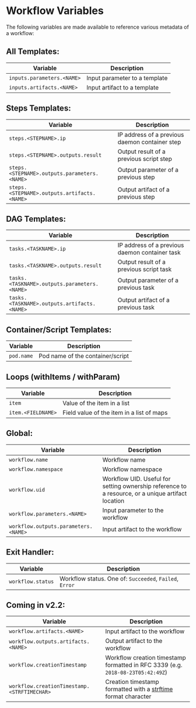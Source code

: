 # Workflow Variables

The following variables are made available to reference various metadata of a workflow:

## All Templates:
| Variable | Description|
|----------|------------|
| `inputs.parameters.<NAME>`| Input parameter to a template |
| `inputs.artifacts.<NAME>` | Input artifact to a template |

## Steps Templates:
| Variable | Description|
|----------|------------|
| `steps.<STEPNAME>.ip` | IP address of a previous daemon container step |
| `steps.<STEPNAME>.outputs.result` | Output result of a previous script step |
| `steps.<STEPNAME>.outputs.parameters.<NAME>` | Output parameter of a previous step |
| `steps.<STEPNAME>.outputs.artifacts.<NAME>` | Output artifact of a previous step |

## DAG Templates:
| Variable | Description|
|----------|------------|
| `tasks.<TASKNAME>.ip` | IP address of a previous daemon container task |
| `tasks.<TASKNAME>.outputs.result` | Output result of a previous script task |
| `tasks.<TASKNAME>.outputs.parameters.<NAME>` | Output parameter of a previous task |
| `tasks.<TASKNAME>.outputs.artifacts.<NAME>` | Output artifact of a previous task |

## Container/Script Templates:
| Variable | Description|
|----------|------------|
| `pod.name` | Pod name of the container/script |

## Loops (withItems / withParam)
| Variable | Description|
|----------|------------|
| `item` | Value of the item in a list |
| `item.<FIELDNAME>` | Field value of the item in a list of maps |

## Global:
| Variable | Description|
|----------|------------|
| `workflow.name` | Workflow name |
| `workflow.namespace` | Workflow namespace |
| `workflow.uid` | Workflow UID. Useful for setting ownership reference to a resource, or a unique artifact location |
| `workflow.parameters.<NAME>` | Input parameter to the workflow |
| `workflow.outputs.parameters.<NAME>` | Input artifact to the workflow |

## Exit Handler:
| Variable | Description|
|----------|------------|
| `workflow.status` | Workflow status. One of: `Succeeded`, `Failed`, `Error` |

## Coming in v2.2:
| Variable | Description|
|----------|------------|
| `workflow.artifacts.<NAME>` | Input artifact to the workflow |
| `workflow.outputs.artifacts.<NAME>` | Output artifact to the workflow |
| `workflow.creationTimestamp` | Workflow creation timestamp formatted in RFC 3339  (e.g. `2018-08-23T05:42:49Z`) |
| `workflow.creationTimestamp.<STRFTIMECHAR>` | Creation timestamp formatted with a [strftime](http://strftime.org) format character |
